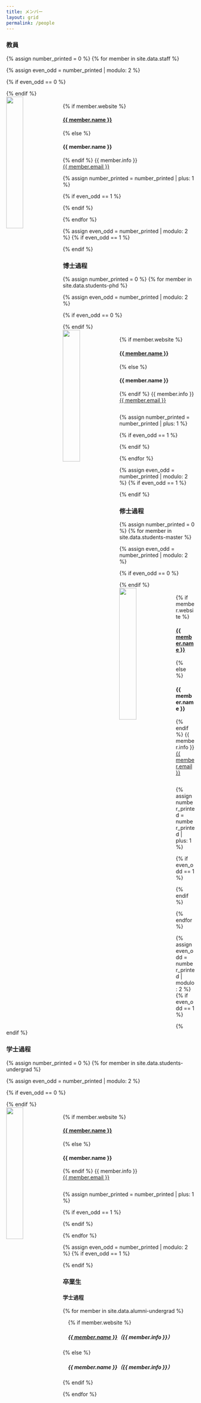 ```yaml
---
title: メンバー
layout: grid
permalink: /people
---
```


### 教員
{% assign number_printed = 0 %}
{% for member in site.data.staff %}

{% assign even_odd = number_printed | modulo: 2 %}

{% if even_odd == 0 %}
<div class="row">
{% endif %}

<div class="col-sm-6 clearfix">
  <img src="{{ site.url }}{{ site.baseurl }}/files/images/people/{{ member.photo }}" class="img-responsive" width="30%" style="float: left" /><br />
  {% if member.website %}
  <h4><a href="{{ member.website }}">{{ member.name }}</a></h4>
  {% else %}
  <h4>{{ member.name }}</h4>
  {% endif %}
  {{ member.info }}<br>
  <a href="mailto:{{ member.email }}">{{ member.email }}</a>
</div>

{% assign number_printed = number_printed | plus: 1 %}

{% if even_odd == 1 %}
</div>
{% endif %}

{% endfor %}

{% assign even_odd = number_printed | modulo: 2 %}
{% if even_odd == 1 %}
</div>
{% endif %}

### 博士過程
{% assign number_printed = 0 %}
{% for member in site.data.students-phd %}

{% assign even_odd = number_printed | modulo: 2 %}

{% if even_odd == 0 %}
<div class="row">
{% endif %}

<div class="col-sm-6 clearfix">
  <img src="{{ site.url }}{{ site.baseurl }}/files/images/people/{{ member.photo }}" class="img-responsive" width="30%" style="float: left" /><br />
  {% if member.website %}
  <h4><a href="{{ member.website }}">{{ member.name }}</a></h4>
  {% else %}
  <h4>{{ member.name }}</h4>
  {% endif %}
  {{ member.info }}<br>
  <a href="mailto:{{ member.email }}">{{ member.email }}</a>
  <ul style="overflow: hidden">
  </ul>
</div>

{% assign number_printed = number_printed | plus: 1 %}

{% if even_odd == 1 %}
</div>
{% endif %}

{% endfor %}

{% assign even_odd = number_printed | modulo: 2 %}
{% if even_odd == 1 %}
</div>
{% endif %}

### 修士過程
{% assign number_printed = 0 %}
{% for member in site.data.students-master %}

{% assign even_odd = number_printed | modulo: 2 %}

{% if even_odd == 0 %}
<div class="row">
{% endif %}

<div class="col-sm-6 clearfix">
  <img src="{{ site.url }}{{ site.baseurl }}/files/images/people/{{ member.photo }}" class="img-responsive" width="30%" style="float: left" /><br />
  {% if member.website %}
  <h4><a href="{{ member.website }}">{{ member.name }}</a></h4>
  {% else %}
  <h4>{{ member.name }}</h4>
  {% endif %}
  {{ member.info }}<br>
  <a href="mailto:{{ member.email }}">{{ member.email }}</a>
  <ul style="overflow: hidden">
  </ul>
</div>

{% assign number_printed = number_printed | plus: 1 %}

{% if even_odd == 1 %}
</div>
{% endif %}

{% endfor %}

{% assign even_odd = number_printed | modulo: 2 %}
{% if even_odd == 1 %}
</div>
{% endif %}

### 学士過程
{% assign number_printed = 0 %}
{% for member in site.data.students-undergrad %}

{% assign even_odd = number_printed | modulo: 2 %}

{% if even_odd == 0 %}
<div class="row">
{% endif %}

<div class="col-sm-6 clearfix">
  <img src="{{ site.url }}{{ site.baseurl }}/files/images/people/{{ member.photo }}" class="img-responsive" width="30%" style="float: left" /><br />
  {% if member.website %}
  <h4><a href="{{ member.website }}">{{ member.name }}</a></h4>
  {% else %}
  <h4>{{ member.name }}</h4>
  {% endif %}
  {{ member.info }}<br>
  <a href="mailto:{{ member.email }}">{{ member.email }}</a>
  <ul style="overflow: hidden">
  </ul>
</div>

{% assign number_printed = number_printed | plus: 1 %}

{% if even_odd == 1 %}
</div>
{% endif %}

{% endfor %}

{% assign even_odd = number_printed | modulo: 2 %}
{% if even_odd == 1 %}
</div>
{% endif %}

### 卒業生
#### 学士過程
{% for member in site.data.alumni-undergrad %}

<div style="text-indent:1em">
  {% if member.website %}
  <h5><a href="{{ member.website }}">{{ member.name }}</a>（{{ member.info }}）</h5>
  {% else %}
  <h5>{{ member.name }}（{{ member.info }}）</h5>
  {% endif %}
</div>

{% endfor %}
